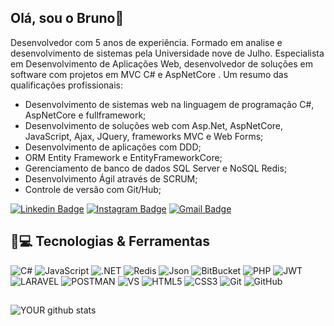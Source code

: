 
## Olá, sou o Bruno👋

Desenvolvedor com 5 anos de experiência. Formado em analise e desenvolvimento
de sistemas pela Universidade nove de Julho.
Especialista em Desenvolvimento de Aplicações Web, desenvolvedor de soluções em
software com projetos em MVC C# e AspNetCore . Um resumo das qualificações
profissionais:
- Desenvolvimento de sistemas web na linguagem de programação C#, AspNetCore
e fullframework;
- Desenvolvimento de soluções web com Asp.Net, AspNetCore, JavaScript, Ajax,
JQuery, frameworks MVC e Web Forms;
- Desenvolvimento de aplicações com DDD;
- ORM Entity Framework e EntityFrameworkCore;
- Gerenciamento de banco de dados SQL Server e NoSQL Redis;
- Desenvolvimento Ágil através de SCRUM;
- Controle de versão com Git/Hub;

[![Linkedin Badge](https://img.shields.io/badge/-brunoldias-blue?style=flat-square&logo=Linkedin&logoColor=white&link=https://www.linkedin.com/in/natanael-de-sousa-leite-57980725/)](https://www.linkedin.com/in/bruno-louren%C3%A7o-520992172/)
[![Instagram Badge](https://img.shields.io/badge/-brunoldias-purple?style=flat-square&logo=instagram&logoColor=white&link=https://www.instagram.com/natanael.sousaleite/?hl=pt-br)](https://www.instagram.com/bruno.lourenc0/)
[![Gmail Badge](https://img.shields.io/badge/-brunolourencodias@gmail.com-c14438?style=flat-square&logo=Gmail&logoColor=white&link=mailto:brunolourencodias@gmail.com)](mailto:brunolourencodias@gmail.com)

## 🚀💻 Tecnologias & Ferramentas

![C#](https://img.shields.io/badge/C%23-239120?style=for-the-badge&logo=c-sharp&logoColor=white)
![JavaScript](https://img.shields.io/badge/-JavaScript-black?style=flat-square&logo=javascript)
![.NET](https://img.shields.io/badge/.NET-512BD4?style=for-the-badge&logo=dotnet&logoColor=white)
![Redis](https://img.shields.io/badge/redis-CC0000.svg?&style=for-the-badge&logo=redis&logoColor=white)
![Json](https://img.shields.io/badge/json-5E5C5C?style=for-the-badge&logo=json&logoColor=white)
![BitBucket](https://img.shields.io/badge/-BitBucket-darkblue?style=flat-square&logo=bitbucket)
![PHP](https://img.shields.io/badge/PHP-777BB4?style=for-the-badge&logo=php&logoColor=white)
![JWT](https://img.shields.io/badge/JWT-000000?style=for-the-badge&logo=JSON%20web%20tokens&logoColor=white)
![LARAVEL](https://img.shields.io/badge/Laravel-FF2D20?style=for-the-badge&logo=laravel&logoColor=white)
![POSTMAN](https://img.shields.io/badge/Postman-FF6C37?style=for-the-badge&logo=Postman&logoColor=white)
![VS](https://img.shields.io/badge/Visual_Studio-5C2D91?style=for-the-badge&logo=visual%20studio&logoColor=white)
![HTML5](https://img.shields.io/badge/-HTML5-E34F26?style=flat-square&logo=html5&logoColor=white)
![CSS3](https://img.shields.io/badge/-CSS3-1572B6?style=flat-square&logo=css3)
![Git](https://img.shields.io/badge/-Git-black?style=flat-square&logo=git)
![GitHub](https://img.shields.io/badge/-GitHub-181717?style=flat-square&logo=github)
##
![YOUR github stats](https://github-readme-stats.vercel.app/api?username=brunoldias)
